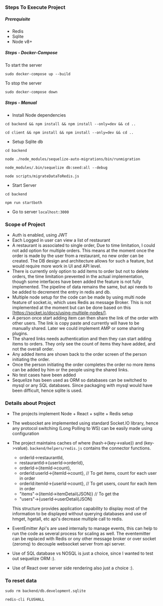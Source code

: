 ### **Steps To Execute Project**

##### Prerequisite
* Redis
* Sqlite
* Node v8+


##### Steps - Docker-Compose

To start the server 

`sudo docker-compose up --build`

To stop the server

`sudo docker-compose down`

##### Steps - Manual

* Install Node dependencies

`cd backend && npm install && npm install --only=dev && cd ..`

`cd client && npm install && npm install --only=dev && cd ..`

* Setup Sqlite db

`cd backend`

`node ./node_modules/sequelize-auto-migrations/bin/runmigration`

`node_modules/.bin/sequelize db:seed:all --debug`

`node scripts/migrateDataToRedis.js`

* Start Server

`cd backend`

`npm run startboth`

* Go to server
`localhost:3000`


### Scope of Project
* Auth is enabled, using JWT
* Each Logged in user can view a list of restaurant
* A restaurant is associated to single order, Due to time limitation, I could not add option for multiple orders. This means at the moment once the order is made by the user from a restaurant, no new order can be created. The DB design and architecture allows for such a feature, but would require more work in UI and API level.
* There is currently only option to add items to order but not to delete orders, the time limitation prevented in the actual implementation, though some interfaces have been added the feature is not fully implemented. The pipeline of data remains the same, but api needs to be added to decrement the entry in redis and db.
* Multiple node setup for the code can be made by using multi node feature of socket.io, which uses Redis as message Broker. This is not implemented at the moment but can be done based on this [https://socket.io/docs/using-multiple-nodes/].
* A person once start adding item can then share the link of the order with other users. The link is copy paste and currently will have to be manually shared. Later we could implement AMP or some sharing plugins.
* The shared links needs authentication and then they can start adding items to orders. They only see the count of items they have added, and not the overall order.
* Any added items are shown back to the order screen of the person initiating the order.
* Once the person initiating the order completes the order no more items can be added by him or the people using the shared links.
* No test cases have been added
* Sequelize has been used as ORM so databases can be switched to mysql or any SQL databases. Since packaging with mysql would have been difficult, hence sqlite is used.

### Details about Project

* The projects implement Node + React + sqlite + Redis setup
* The websocket are implemented using standard Socket.IO library, hence any protocol switching (Long Polling to WS) can be easily made using configuration
* The project maintains caches of where (hash->{key->value}) and (key->value). `backend/helpers/redis.js` contains the connector functions.
    - orderId->restaurantId, 
    - restaurantId->{userId->orderId}, 
    - orderId->{itemId->count}, 
    - orderId:userId->{itemId->count}, // To get items, count for each user in order
    - orderId:itemId->{userId->count}, // To get users, count for each item in order
    - "items"->{itemId->itemDetail(JSON)} // To get the
    - "users"->{userId->userDetail(JSON)
    
  This structure provides application capability to display most of the information to be displayed without querying databases and use of hmget, hgetall, etc api's decrease multiple call to redis.
* EventEmitter Api's are used internally to manage events, this can help to run the code as several process for scaling as well. The eventemitter can be replaced with Redis or ony other message broker or over socket (zeromq) to decouple websocket server from api server.
* Use of SQL database vs NOSQL is just a choice, since I wanted to test out sequelize ORM :).
* Use of React over server side rendering also just a choice :).


### To reset data
`sudo rm backend/db.development.sqlite`

`redis-cli FLUSHALL`